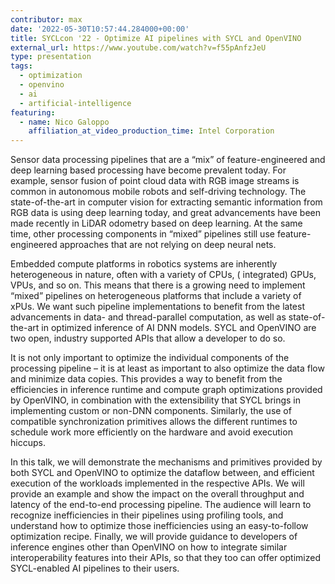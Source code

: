 ```yaml
---
contributor: max
date: '2022-05-30T10:57:44.284000+00:00'
title: SYCLcon '22 - Optimize AI pipelines with SYCL and OpenVINO
external_url: https://www.youtube.com/watch?v=f55pAnfzJeU
type: presentation
tags:
  - optimization
  - openvino
  - ai
  - artificial-intelligence
featuring:
  - name: Nico Galoppo
    affiliation_at_video_production_time: Intel Corporation
---
```


Sensor data processing pipelines that are a “mix” of feature-engineered and deep learning based processing have become
prevalent today. For example, sensor fusion of point cloud data with RGB image streams is common in autonomous mobile
robots and self-driving technology. The state-of-the-art in computer vision for extracting semantic information from RGB
data is using deep learning today, and great advancements have been made recently in LiDAR odometry based on deep
learning. At the same time, other processing components in “mixed” pipelines still use feature-engineered approaches
that are not relying on deep neural nets.

Embedded compute platforms in robotics systems are inherently heterogeneous in nature, often with a variety of CPUs, (
integrated) GPUs, VPUs, and so on. This means that there is a growing need to implement “mixed” pipelines on
heterogeneous platforms that include a variety of xPUs. We want such pipeline implementations to benefit from the latest
advancements in data- and thread-parallel computation, as well as state-of-the-art in optimized inference of AI DNN
models. SYCL and OpenVINO are two open, industry supported APIs that allow a developer to do so.

It is not only important to optimize the individual components of the processing pipeline – it is at least as important
to also optimize the data flow and minimize data copies. This provides a way to benefit from the efficiencies in
inference runtime and compute graph optimizations provided by OpenVINO, in combination with the extensibility that SYCL
brings in implementing custom or non-DNN components. Similarly, the use of compatible synchronization primitives allows
the different runtimes to schedule work more efficiently on the hardware and avoid execution hiccups.

In this talk, we will demonstrate the mechanisms and primitives provided by both SYCL and OpenVINO to optimize the
dataflow between, and efficient execution of the workloads implemented in the respective APIs. We will provide an
example and show the impact on the overall throughput and latency of the end-to-end processing pipeline. The audience
will learn to recognize inefficiencies in their pipelines using profiling tools, and understand how to optimize those
inefficiencies using an easy-to-follow optimization recipe. Finally, we will provide guidance to developers of inference
engines other than OpenVINO on how to integrate similar interoperability features into their APIs, so that they too can
offer optimized SYCL-enabled AI pipelines to their users.
